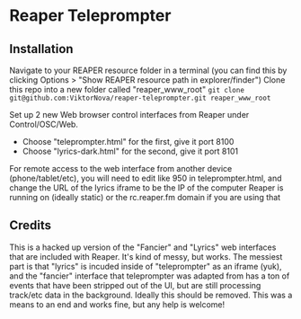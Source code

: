 # Reaper Teleprompter

## Installation
Navigate to your REAPER resource folder in a terminal (you can find this by clicking Options > "Show REAPER resource path in explorer/finder")
Clone this repo into a new folder called "reaper_www_root"
`git clone git@github.com:ViktorNova/reaper-teleprompter.git reaper_www_root`

Set up 2 new Web browser control interfaces from Reaper under Control/OSC/Web. 
 - Choose "teleprompter.html" for the first, give it port 8100
 - Choose "lyrics-dark.html" for the second, give it port 8101

For remote access to the web interface from another device (phone/tablet/etc), you will need to edit like 950 in teleprompter.html, and change the URL of the lyrics iframe to be the IP of the computer Reaper is running on (ideally static) or the rc.reaper.fm domain if you are using that

## Credits
This is a hacked up version of the "Fancier" and "Lyrics" web interfaces that are included with Reaper. It's kind of messy, but works. The messiest part is that "lyrics" is incuded inside of "teleprompter" as an iframe (yuk), and the "fancier" interface that teleprompter was adapted from has a ton of events that have been stripped out of the UI, but are still processing track/etc data in the background. Ideally this should be removed. This was a means to an end and works fine, but any help is welcome!
